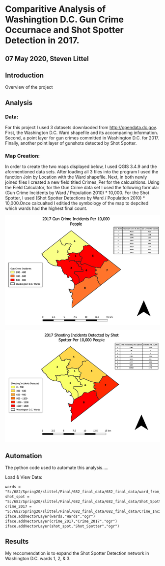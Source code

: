 # Comparitive Analysis of Washingtion D.C. Gun Crime Occurnace and Shot Spotter Detection in 2017.
## 07 May 2020, Steven Littel

## Introduction
  Overview of the project
  
## Analysis
  ### Data:
  For this project I used 3 datasets downlaoded from http://opendata.dc.gov. First, the Washington D.C. Ward shapefile and its accompaning information. Second, a point layer for gun crimes committed in Washington D.C. for 2017. Finally, another point layer of gunshots detected by Shot Spotter.
  
  ### Map Creation:
  In order to create the two maps displayed below, I used QGIS 3.4.9 and the aformentioned data sets. After loading all 3 files into the program I used the function Join by Location with the Ward shapefile. Next, in both newly joined files I created a new field titled Crimes_Per for the calcualtions. Using the Field Calculator, for the Gun Crime data set I used the following formula: (Gun Crime Incidents by Ward / Population 2010) * 10,000. For the Shot Spotter, I used (Shot Spotter Detections by Ward / Population 2010) * 10,000.Once calcualted I editied the symbology of the map to depcited which wards had the highest final count.
  
  ![alt text](https://github.com/SteveL5/682_Final/blob/master/Gun%20Crime%20Image.png)
  
  ![alt text](https://github.com/SteveL5/682_Final/blob/master/Shot%20Spotter%20Image.png)
  
  
  
  
## Automation
The python code used to automate this analysis.....

Load & View Data:



```
wards = "S:/682/Spring20/slittel/Final/682_final_data/682_final_data/ward_from_2012.shp"
shot_spot = "S:/682/Spring20/slittel/Final/682_final_data/682_final_data/Shot_Spotter_Gun_Shots.shp"
crime_2017 = "S:/682/Spring20/slittel/Final/682_final_data/682_final_data/Crime_Incidents_in_2017.shp"
iface.addVectorLayer(wards,"Wards","ogr")
iface.addVectorLayer(crime_2017,"Crime_2017","ogr")
iface.addVectorLayer(shot_spot,"Shot_Spotter","ogr")
```



## Results

My reccomendation is to expand the Shot Spotter Detection network in Washington D.C. wards 1, 2, & 3. 



